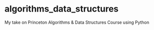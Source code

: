 # algorithms_data_structures
My take on Princeton Algorithms &amp; Data Structures Course using Python
